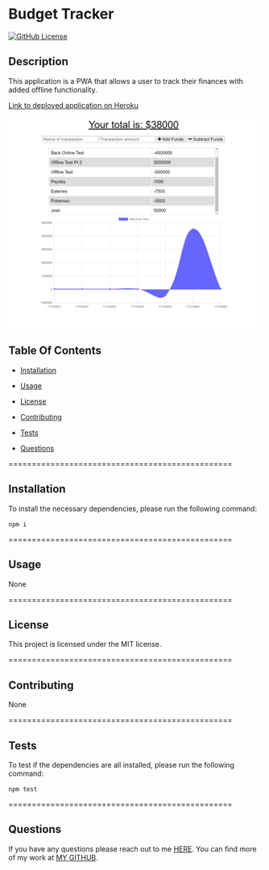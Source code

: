 # Budget Tracker

[![GitHub License](https://img.shields.io/badge/license-MIT-blue.svg)](https://opensource.org/licenses/MIT)

## Description

This application is a PWA that allows a user to track their finances with added offline functionality.

[Link to deployed application on Heroku](https://jkw-budget-tracker.herokuapp.com/)

[![Screenshot of Budget Tracker](./img/screenshot.png)](https://jkw-budget-tracker.herokuapp.com/)

## Table Of Contents

- [Installation](#!installation)

- [Usage](#usage)

- [License](#license)

- [Contributing](#contributing)

- [Tests](#tests)

- [Questions](#questions)

================================================

## Installation

To install the necessary dependencies, please run the following command:

```
npm i
```

================================================

## Usage

None

================================================

## License

This project is licensed under the MIT license.

================================================

## Contributing

None

================================================

## Tests

To test if the dependencies are all installed, please run the following command:

```
npm test
```

================================================

## Questions

If you have any questions please reach out to me [HERE](mailto:josh@joshwatkins.photo). You can find more of my work at [MY GITHUB](https://www.github.com/joshuakwatkins/).
